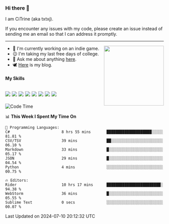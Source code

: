 ### Hi there 👋

I am CiTrine (aka txtxj).

If you encounter any issues with my code, please create an issue instead of sending me an email so that I can address it promptly.

---

<img align="right" height="190" src="http://github-profile-summary-cards.vercel.app/api/cards/stats?username=txtxj&theme=vue">

- 🌱 I'm currently working on an indie game.
- 😉 I'm taking my last free days of college.
- 💬 Ask me about anything [here](https://github.com/txtxj/txtxj/issues).
- 🕊️ [Here](https://txtxj.top) is my blog.

#### My Skills

![](https://img.shields.io/badge/Unity-000000?logo=unity&logoColor=fff)
![](https://img.shields.io/badge/C%23-239120?logo=csharp&logoColor=fff)
![](https://img.shields.io/badge/Python-3e74a2?logo=python&logoColor=fff)
![](https://img.shields.io/badge/C++-65318e?logo=cplusplus&logoColor=fff)
![](https://img.shields.io/badge/C-5654a2?logo=c&logoColor=fff)
![](https://img.shields.io/badge/Vue-4FC08D?logo=vuedotjs&logoColor=fff)
![](https://img.shields.io/badge/Blender-f5792a?logo=blender&logoColor=fff)
![](https://img.shields.io/badge/MS%20SQL-cc2927?logo=microsoftsqlserver&logoColor=fff)
---

<!--START_SECTION:waka-->
![Code Time](http://img.shields.io/badge/Code%20Time-1%2C835%20hrs%2038%20mins-blue)

📊 **This Week I Spent My Time On** 

```text
💬 Programming Languages: 
C#                       8 hrs 55 mins       ████████████████████░░░░░   81.81 % 
CSV/TSV                  39 mins             ██░░░░░░░░░░░░░░░░░░░░░░░   06.10 % 
Markdown                 33 mins             █░░░░░░░░░░░░░░░░░░░░░░░░   05.17 % 
JSON                     29 mins             █░░░░░░░░░░░░░░░░░░░░░░░░   04.54 % 
Python                   4 mins              ░░░░░░░░░░░░░░░░░░░░░░░░░   00.75 % 

🔥 Editors: 
Rider                    10 hrs 17 mins      ████████████████████████░   94.38 % 
WebStorm                 36 mins             █░░░░░░░░░░░░░░░░░░░░░░░░   05.55 % 
Sublime Text             0 secs              ░░░░░░░░░░░░░░░░░░░░░░░░░   00.07 % 
```


 Last Updated on 2024-07-10 20:12:32 UTC
<!--END_SECTION:waka-->
